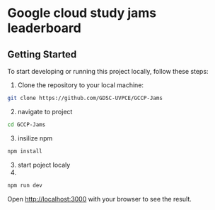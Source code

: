 
# Google cloud study jams leaderboard 

## Getting Started

To start developing or running this project locally, follow these steps:

1. Clone the repository to your local machine:

```bash
git clone https://github.com/GDSC-UVPCE/GCCP-Jams
```
2. navigate to project
```bash
cd GCCP-Jams
```
3. insilize npm
```bash
npm install
```
3. start poject localy
4. 
```bash
npm run dev
```

Open [http://localhost:3000](http://localhost:3000) with your browser to see the result.

